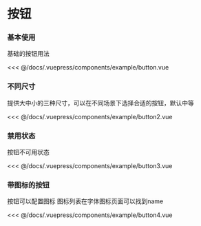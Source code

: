 # 按钮

### 基本使用
基础的按钮用法

<demo-block>
  <example-button  slot="source" ></example-button>
  <<< @/docs/.vuepress/components/example/button.vue
</demo-block>

### 不同尺寸
提供大中小的三种尺寸，可以在不同场景下选择合适的按钮，默认中等

<demo-block>
  <example-button2  slot="source" ></example-button2>
  <<< @/docs/.vuepress/components/example/button2.vue
</demo-block>

### 禁用状态
按钮不可用状态

<demo-block>
  <example-button3  slot="source" ></example-button3>
  <<< @/docs/.vuepress/components/example/button3.vue
</demo-block>

### 带图标的按钮
按钮可以配置图标 图标列表在字体图标页面可以找到name

<demo-block>
  <example-button4  slot="source" ></example-button4>
  <<< @/docs/.vuepress/components/example/button4.vue
</demo-block>



